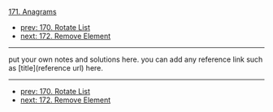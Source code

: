 [171. Anagrams](http://www.lintcode.com/problem/anagrams)

- [prev: 170. Rotate List](170-rotate-list.md)
- [next: 172. Remove Element](172-remove-element.md)

---

put your own notes and solutions here.
you can add any reference link such as [title](reference url) here.

---

- [prev: 170. Rotate List](170-rotate-list.md)
- [next: 172. Remove Element](172-remove-element.md)
